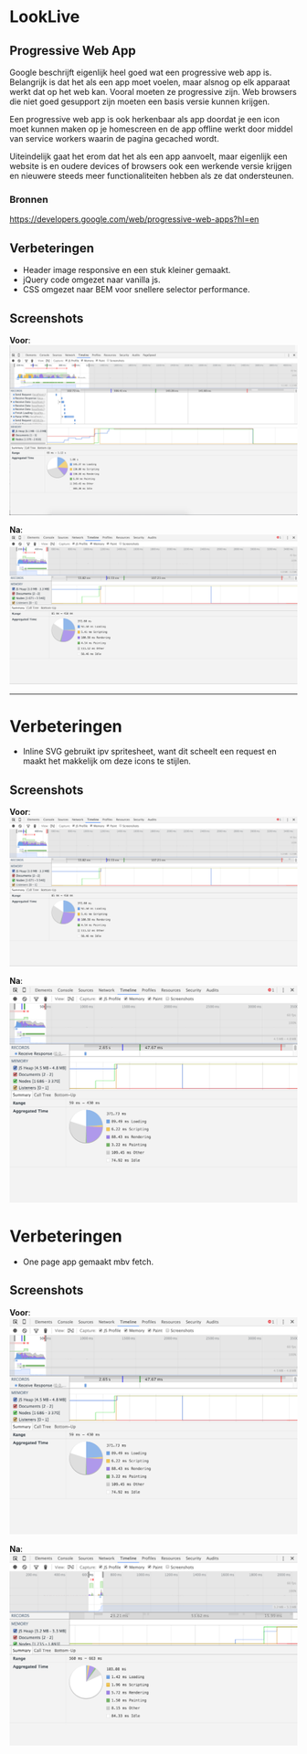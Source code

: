 # LookLive

## Progressive Web App
Google beschrijft eigenlijk heel goed wat een progressive web app is. Belangrijk is dat het als een app moet voelen, maar alsnog op elk apparaat werkt dat op het web kan. Vooral moeten ze progressive zijn. Web browsers die niet goed gesupport zijn moeten een basis versie kunnen krijgen. 

Een progressive web app is ook herkenbaar als app doordat je een icon moet kunnen maken op je homescreen en de app offline werkt door middel van service workers waarin de pagina gecached wordt.

Uiteindelijk gaat het erom dat het als een app aanvoelt, maar eigenlijk een website is en oudere devices of browsers ook een werkende versie krijgen en nieuwere steeds meer functionaliteiten hebben als ze dat ondersteunen.

### Bronnen
https://developers.google.com/web/progressive-web-apps?hl=en



## Verbeteringen
- Header image responsive en een stuk kleiner gemaakt.
- jQuery code omgezet naar vanilla js.
- CSS omgezet naar BEM voor snellere selector performance.

## Screenshots
**Voor**:
![voor](screenshots/voor.png)

**Na**:
![na](screenshots/na.png)

***

# Verbeteringen
- Inline SVG gebruikt ipv spritesheet, want dit scheelt een request en maakt het makkelijk om deze icons te stijlen.

## Screenshots
**Voor**:
![na](screenshots/na.png)

**Na**:
![voor](screenshots/na-svg.png)

# Verbeteringen
- One page app gemaakt mbv fetch.

## Screenshots
**Voor**:
![na](screenshots/na-svg.png)

**Na**:
![voor](screenshots/na-webapp.png)
